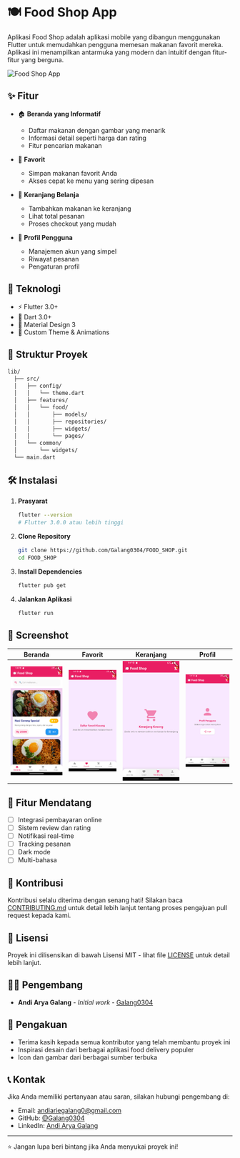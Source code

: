 # 🍽️ Food Shop App

Aplikasi Food Shop adalah aplikasi mobile yang dibangun menggunakan Flutter untuk memudahkan pengguna memesan makanan favorit mereka. Aplikasi ini menampilkan antarmuka yang modern dan intuitif dengan fitur-fitur yang berguna.

![Food Shop App](assets/images/app_preview.png)

## ✨ Fitur

- 🏠 **Beranda yang Informatif**
  - Daftar makanan dengan gambar yang menarik
  - Informasi detail seperti harga dan rating
  - Fitur pencarian makanan
  
- 💝 **Favorit**
  - Simpan makanan favorit Anda
  - Akses cepat ke menu yang sering dipesan
  
- 🛒 **Keranjang Belanja**
  - Tambahkan makanan ke keranjang
  - Lihat total pesanan
  - Proses checkout yang mudah
  
- 👤 **Profil Pengguna**
  - Manajemen akun yang simpel
  - Riwayat pesanan
  - Pengaturan profil

## 🚀 Teknologi

- ⚡ Flutter 3.0+
- 🎯 Dart 3.0+
- 📱 Material Design 3
- 🎨 Custom Theme & Animations

## 📂 Struktur Proyek

```
lib/
  ├── src/
  │   ├── config/
  │   │   └── theme.dart
  │   ├── features/
  │   │   └── food/
  │   │       ├── models/
  │   │       ├── repositories/
  │   │       ├── widgets/
  │   │       └── pages/
  │   └── common/
  │       └── widgets/
  └── main.dart
```

## 🛠️ Instalasi

1. **Prasyarat**
   ```bash
   flutter --version
   # Flutter 3.0.0 atau lebih tinggi
   ```

2. **Clone Repository**
   ```bash
   git clone https://github.com/Galang0304/FOOD_SHOP.git
   cd FOOD_SHOP
   ```

3. **Install Dependencies**
   ```bash
   flutter pub get
   ```

4. **Jalankan Aplikasi**
   ```bash
   flutter run
   ```

## 📱 Screenshot

| Beranda | Favorit | Keranjang | Profil |
|---------|---------|-----------|---------|
| ![Home](assets/screenshots/home.png) | ![Favorites](assets/screenshots/favorit.png) | ![Cart](assets/screenshots/keranjang.png) | ![Profile](assets/screenshots/profile.png) |

## 🎯 Fitur Mendatang

- [ ] Integrasi pembayaran online
- [ ] Sistem review dan rating
- [ ] Notifikasi real-time
- [ ] Tracking pesanan
- [ ] Dark mode
- [ ] Multi-bahasa

## 🤝 Kontribusi

Kontribusi selalu diterima dengan senang hati! Silakan baca [CONTRIBUTING.md](CONTRIBUTING.md) untuk detail lebih lanjut tentang proses pengajuan pull request kepada kami.

## 📄 Lisensi

Proyek ini dilisensikan di bawah Lisensi MIT - lihat file [LICENSE](LICENSE) untuk detail lebih lanjut.

## 👨‍💻 Pengembang

- **Andi Arya Galang** - *Initial work* - [Galang0304](https://github.com/Galang0304)

## 🙏 Pengakuan

- Terima kasih kepada semua kontributor yang telah membantu proyek ini
- Inspirasi desain dari berbagai aplikasi food delivery populer
- Icon dan gambar dari berbagai sumber terbuka

## 📞 Kontak

Jika Anda memiliki pertanyaan atau saran, silakan hubungi pengembang di:
- Email: andiariegalang0@gmail.com
- GitHub: [@Galang0304](https://github.com/Galang0304)
- LinkedIn: [Andi Arya Galang](https://www.linkedin.com/in/andi-arya-galang-482906347/)

---
⭐ Jangan lupa beri bintang jika Anda menyukai proyek ini!

